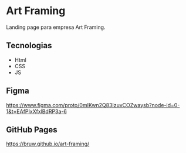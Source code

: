 # Art Framing
Landing page para empresa Art Framing.

## Tecnologias

+ Html
+ CSS
+ JS

## Figma

https://www.figma.com/proto/0mIKwn2Q83IzuvCOZwaysb?node-id=0-1&t=EAfPIxXfxlBdRP3a-6

## GitHub Pages
https://bruw.github.io/art-framing/


